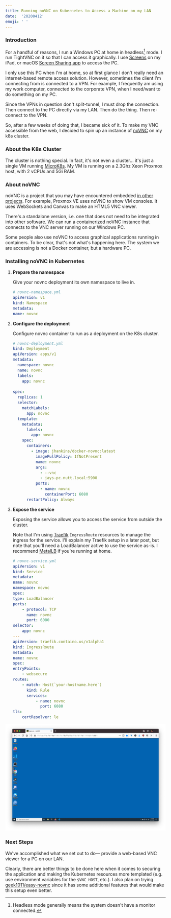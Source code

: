 ```yaml
---
title: Running noVNC on Kubernetes to Access a Machine on my LAN
date:  '20200412'
emoji: ' '
---
```


### Introduction

For a handful of reasons, I run a Windows PC at home in headless[^1] mode. I run TightVNC on it so that I can access it graphically. I use [Screens](https://edovia.com/en/screens-ios/) on my iPad, or macOS [Screen Sharing.app](https://support.apple.com/guide/mac-help/share-the-screen-of-another-mac-mh14066/10.15/mac/10.15) to access the PC.

I only use this PC when I'm at home, so at first glance I don't really need an internet-based remote access solution. However, sometimes the client I'm connecting from is connected to a VPN. For example, I frequently am using my work computer, connected to the corporate VPN, when I need/want to do something on my PC.

Since the VPNs in question don't split-tunnel, I must drop the connection. Then connect to the PC directly via my LAN. Then do the thing. Then re-connect to the VPN.

So, after a few weeks of doing that, I became sick of it. To make my VNC accessible from the web, I decided to spin up an instance of [noVNC](https://novnc.com/info.html) on my k8s cluster.

### About the K8s Cluster

The cluster is nothing special. In fact, it's not even a cluster... it's just a single VM running [MicroK8s](https://microk8s.io/). My VM is running on a 2.3Ghz Xeon Proxmox host, with 2 vCPUs and 5Gi RAM.

### About noVNC

noVNC is a project that you may have encountered embedded [in other projects](https://github.com/novnc/noVNC/wiki/Projects-and-companies-using-noVNC). For example, Proxmox VE uses noVNC to show VM consoles. It uses WebSockets and Canvas to make an HTML5 VNC viewer.

There's a standalone version, i.e. one that does not need to be integrated into other software. We can run a containerized noVNC instance that connects to the VNC server running on our Windows PC.

Some people also use noVNC to access graphical applications running in containers. To be clear, that's not what's happening here. The system we are accessing is not a Docker container, but a hardware PC.

### Installing noVNC in Kubernetes

1. **Prepare the namespace**

   Give your novnc deployment its own namespace to live in.

    ```yml
    # novnc-namespace.yml
    apiVersion: v1
    kind: Namespace
    metadata:
    name: novnc
    ```
  
2. **Configure the deployment**

    Configure novnc container to run as a deployment on the K8s cluster.

    ```yml
    # novnc-deployment.yml
    kind: Deployment
    apiVersion: apps/v1
    metadata:
      namespace: novnc
      name: novnc
      labels:
        app: novnc

    spec:
      replicas: 1
      selector:
        matchLabels:
          app: novnc
      template:
        metadata:
          labels:
            app: novnc
        spec:
          containers:
            - image: jhankins/docker-novnc:latest
              imagePullPolicy: IfNotPresent
              name: novnc
              args:
                - --vnc
                - jays-pc.nutt.local:5900
              ports:
                - name: novnc
                  containerPort: 6080
          restartPolicy: Always
    ```

3. **Expose the service**

    Exposing the service allows you to access the service from outside the cluster.

    Note that I'm using [Traefik](https://containo.us/traefik/) `IngressRoute` resources to manage the ingress for the service. I'll explain my Traefik setup in a later post, but note that you'll need a LoadBalancer active to use the service as-is. I recommend [MetalLB](https://metallb.universe.tf/) if you're running at home.

    ```yml
    # novnc-service.yml
    apiVersion: v1
    kind: Service
    metadata:
    name: novnc
    namespace: novnc
    spec:
    type: LoadBalancer
    ports:
        - protocol: TCP
          name: novnc
          port: 6080
    selector:
        app: novnc
    ---
    apiVersion: traefik.containo.us/v1alpha1
    kind: IngressRoute
    metadata:
    name: novnc
    spec:
    entryPoints:
        - websecure
    routes:
        - match: Host(`your-hostname.here`)
          kind: Rule
          services:
              - name: novnc
                port: 6080
    tls:
        certResolver: le
    ```

![noVNC in a Firefox browser window](2020-04-12-19-17-35.png)

### Next Steps

We've accomplished what we set out to do— provide a web-based VNC viewer for a PC on our LAN.

Clearly, there are better things to be done here when it comes to securing the application and making the Kubernetes resources more templated (e.g. use environment variables for the `$VNC_HOST`, etc.). I also plan on trying [geek1011/easy-novnc](https://github.com/geek1011/easy-novnc) since it has some additional features that would make this setup even better.


[^1]: Headless mode generally means the system doesn't have a monitor connected.

